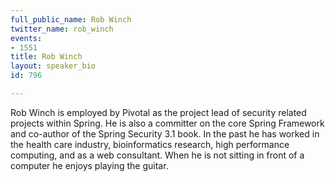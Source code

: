```yaml
---
full_public_name: Rob Winch
twitter_name: rob_winch
events:
- 1551
title: Rob Winch
layout: speaker_bio
id: 796

---
```

Rob Winch is employed by Pivotal as the project lead of security related projects within Spring. He is also a committer on the core Spring Framework and co-author of the Spring Security 3.1 book. In the past he has worked in the health care industry, bioinformatics research, high performance computing, and as a web consultant. When he is not sitting in front of a computer he enjoys playing the guitar.